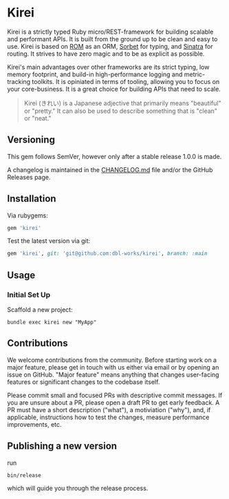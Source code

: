 # Kirei

Kirei is a strictly typed Ruby micro/REST-framework for building scalable and performant APIs. It is built from the ground up to be clean and easy to use. Kirei is based on [ROM](https://github.com/rom-rb/rom) as an ORM, [Sorbet](https://github.com/sorbet/sorbet) for typing, and [Sinatra](https://github.com/sinatra/sinatra) for routing. It strives to have zero magic and to be as explicit as possible.

Kirei's main advantages over other frameworks are its strict typing, low memory footprint, and build-in high-performance logging and metric-tracking toolkits. It is opiniated in terms of tooling, allowing you to focus on your core-business. It is a great choice for building APIs that need to scale.

> Kirei (きれい) is a Japanese adjective that primarily means "beautiful" or "pretty." It can also be used to describe something that is "clean" or "neat."

## Versioning

This gem follows SemVer, however only after a stable release 1.0.0 is made.

A changelog is maintained in the [CHANGELOG.md](CHANGELOG.md) file and/or the GitHub Releases page.

## Installation

Via rubygems:

```ruby
gem 'kirei'
```

Test the latest version via git:

```ruby
gem 'kirei', git: 'git@github.com:dbl-works/kirei', branch: :main
```

## Usage

### Initial Set Up

Scaffold a new project:

```shell
bundle exec kirei new "MyApp"
```

## Contributions

We welcome contributions from the community. Before starting work on a major feature, please get in touch with us either via email or by opening an issue on GitHub. "Major feature" means anything that changes user-facing features or significant changes to the codebase itself.

Please commit small and focused PRs with descriptive commit messages. If you are unsure about a PR, please open a draft PR to get early feedback. A PR must have a short description ("what"), a motiviation ("why"), and, if applicable, instructions how to test the changes, measure performance improvements, etc.

## Publishing a new version

run

```shell
bin/release
```

which will guide you through the release process.
